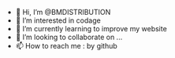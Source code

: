 - 👋 Hi, I’m @BMDISTRIBUTION
- 👀 I’m interested in codage
- 🌱 I’m currently learning to improve my website
- 💞️ I’m looking to collaborate on ...
- 📫 How to reach me : by github

<!---
BMDISTRIBUTION/BMDISTRIBUTION is a ✨ special ✨ repository because its `README.md` (this file) appears on your GitHub profile.
You can click the Preview link to take a look at your changes.
--->
